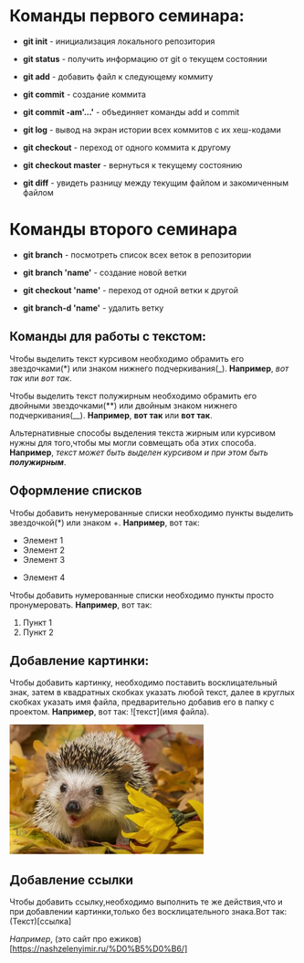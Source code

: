# Команды первого семинара:

* **git init** - инициализация локального репозитория

* **git status** - получить информацию от git о текущем состоянии

* **git add** - добавить файл к следующему коммиту 

* **git commit** - создание коммита

* **git commit -am'...'** - объединяет команды add и commit

* **git log** - вывод на экран истории всех коммитов с их хеш-кодами

* **git checkout** - переход от одного коммита к другому

* **git checkout master** - вернуться к текущему состоянию

* **git diff** - увидеть разницу между текущим файлом и закомиченным файлом

# Команды второго семинара

* **git branch** -  посмотреть список всех веток в репозитории

* **git branch 'name'** - создание новой ветки

* **git checkout 'name'** - переход от одной ветки к другой 

* **git branch-d 'name'** - удалить ветку

## Команды для работы с текстом:

Чтобы выделить текст курсивом необходимо обрамить его звездочками(*) или знаком нижнего подчеркивания(_). 
**Например**, *вот так* или _вот так_.

Чтобы выделить текст полужирным необходимо обрамить его двойными звездочками(**) или двойным знаком нижнего подчеркивания(__). 
**Например**, **вот так** или __вот так__.

Альтернативные способы выделения текста жирным или курсивом нужны для того,чтобы мы могли совмещать оба этих способа. **Например**, _текст может быть выделен курсивом и при этом быть **полужирным**_.

## Оформление списков

Чтобы добавить ненумерованные списки необходимо пункты выделить звездочкой(*) или знаком +. **Например**, вот так:
* Элемент 1
* Элемент 2
* Элемент 3
+ Элемент 4

Чтобы добавить нумерованные списки необходимо пункты просто пронумеровать. **Например**, вот так:
1. Пункт 1
2. Пункт 2 

## Добавление картинки:

Чтобы добавить картинку, необходимо поставить восклицательный знак, затем в квадратных скобках указать любой текст, далее в круглых скобках указать имя файла, предварительно добавив его в папку с проектом. **Например**, вот так: ![текст](имя файла). 

![](image-56105-340.jpg)

## Добавление ссылки

Чтобы добавить ссылку,необходимо выполнить те же действия,что и при добавлении картинки,только без восклицательного знака.Вот так: (Текст)[ссылка]

*Например*,  (это сайт про ежиков)[https://nashzelenyimir.ru/%D0%B5%D0%B6/]


